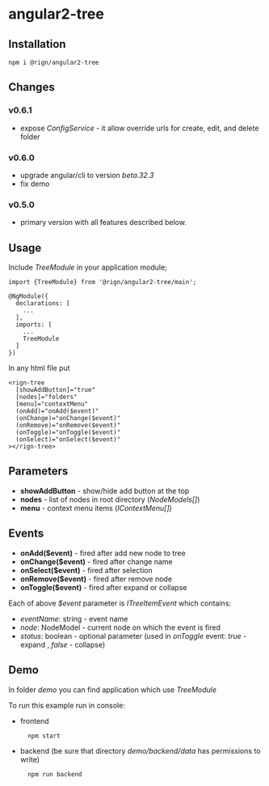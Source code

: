 # angular2-tree

## Installation

    npm i @rign/angular2-tree
    
## Changes

### v0.6.1

* expose _ConfigService_ - it allow override urls for create, edit, and delete folder

### v0.6.0

* upgrade angular/cli to version _beta.32.3_
* fix demo

### v0.5.0

* primary version with all features described below.

## Usage
    
Include _TreeModule_ in your application module;

    import {TreeModule} from '@rign/angular2-tree/main';
    
    @NgModule({
      declarations: [
        ...
      ],
      imports: [
        ...
        TreeModule
      ]
    })
    
In any html file put 

    <rign-tree
      [showAddButton]="true"
      [nodes]="folders"
      [menu]="contextMenu"
      (onAdd)="onAdd($event)"
      (onChange)="onChange($event)"
      (onRemove)="onRemove($event)"
      (onToggle)="onToggle($event)"
      (onSelect)="onSelect($event)"
    ></rign-tree>
    
## Parameters

* __showAddButton__ - show/hide add button at the top
* __nodes__ - list of nodes in root directory (_NodeModels[]_)
* __menu__ - context menu items (_IContextMenu[]_)

## Events

* __onAdd($event)__ - fired after add new node to tree
* __onChange($event)__ - fired after change name
* __onSelect($event)__ - fired after selection
* __onRemove($event)__ - fired after remove node
* __onToggle($event)__ - fired after expand or collapse

Each of above _$event_ parameter is _ITreeItemEvent_ which contains:

* _eventName_: string - event name
* _node_: NodeModel - current node on which the event is fired
* _status_: boolean - optional parameter (used in _onToggle_ event: _true_ - expand , _false_ - collapse)
    
## Demo

In folder _demo_ you can find application which use _TreeModule_

To run this example run in console:
    
* frontend
    
        npm start
        
* backend (be sure that directory _demo/backend/data_ has permissions to write)

        npm run backend
